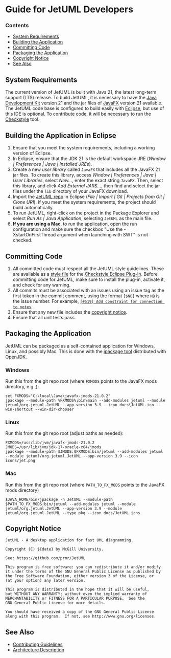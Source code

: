 # Guide for JetUML Developers

### Contents

* [System Requirements](#system-requirements)
* [Building the Application](#building-the-application-in-eclipse)
* [Committing Code](#committing-code)
* [Packaging the Application](#packaging-the-application)
* [Copyright Notice](#copyright-notice)
* [See Also](#see-also)

## System Requirements

The current version of JetUML is built with Java 21, the latest long-term support (LTS) release. To build JetUML, it is necessary to have the [Java Development Kit](https://www.oracle.com/java/technologies/downloads/) version 21 and the jar files of [JavaFX](https://jdk.java.net/javafx21/) version 21 available. The JetUML code base is configured to build easily with [Eclipse](https://eclipseide.org/), but use of this IDE is optional. To contribute code, it will be necessary to run the [Checkstyle](https://checkstyle.org/) tool.

## Building the Application in Eclipse

1. Ensure that you meet the system requirements, including a working version of Eclipse.
2. In Eclipse, ensure that the JDK 21 is the default workspace JRE (_Window | Preferences | Java | Installed JREs_).
3. Create a new _user library_ called `JavaFX` that includes all the JavaFX 21 jar files. To create this library, access _Window | Preferences | Java | User Libraries_, select _New..._, enter the exact string `JavaFX`. Then, select this library, and click _Add External JARS..._, then find and select the jar files under the `lib` directory of your JavaFX download.
4. Import the [JetUML repo](https://github.com/prmr/JetUML.git) in Eclipse (_File | Import | Git | Projects from Git | Clone URI_). If you meet the system requirements, the project should build automatically.
5. To run JetUML, right-click on the project in the Package Explorer and select _Run As | Java Application_, selecting `JetUML` as the main file.
6. **If you are using a Mac**, to run the application, open the run configuration and make sure the checkbox "Use the -XstartOnFirstThread argument when launching with SWT" is not checked.

## Committing Code

1. All committed code must respect all the JetUML style guidelines. These are available as a [style file](../style/Style.xml) for the [Checkstyle Eclipse Plug-in](https://marketplace.eclipse.org/content/checkstyle-plug). Before committing code for JetUML, make sure to install the plug-in, activate it, and check for any warning.
2. All commits must be associated with an issues using an issue tag as the first token in the commit comment, using the format `[$NB]` where `NB` is the issue number. For example, [`[#519] Add constraint for connection to notes`](https://github.com/prmr/JetUML/commit/6af09b1289153cb5fd0aa5b0683da77bca2e5e58).
3. Ensure that any new file includes the [copyright notice](#copyright-notice).
3. Ensure that all unit tests pass.

## Packaging the Application

JetUML can be packaged as a self-contained application for Windows, Linux, and possibly Mac. This is done with the [jpackage tool](https://docs.oracle.com/en/java/javase/14/docs/specs/man/jpackage.html) distributed with OpenJDK. 

### Windows

Run this from the git repo root (where `FXMODS` points to the JavaFX mods directory, e.g.,):

```
set FXMODS="C:\local\Java\javafx-jmods-21.0.2"
jpackage --module-path %FXMODS%;bin\main --add-modules jetuml --module jetuml/org.jetuml.JetUML --app-version 3.9 --icon docs\JetUML.ico --win-shortcut --win-dir-chooser
```

### Linux

Run this from the git repo root (adjust paths as needed):

``` 
FXMODS=/usr/lib/jvm/javafx-jmods-21.0.2
JMODS=/usr/lib/jvm/jdk-17-oracle-x64/jmods
jpackage --module-path $JMODS:$FXMODS:bin/jetuml --add-modules jetuml --module jetuml/org.jetuml.JetUML --app-version 3.9 --icon icons/jet.png 
```

### Mac

Run this from the git repo root (where `PATH_TO_FX_MODS` points to the JavaFX mods directory)

```
$JAVA_HOME/bin/jpackage -n JetUML --module-path $PATH_TO_FX_MODS:bin/jetuml --add-modules jetuml --module jetuml/org.jetuml.JetUML --app-version 3.9 --module jetuml/org.jetuml.JetUML --type pkg --icon docs/JetUML.icns
```

## Copyright Notice

```
JetUML - A desktop application for fast UML diagramming.

Copyright (C) ${date} by McGill University.
    
See: https://github.com/prmr/JetUML

This program is free software: you can redistribute it and/or modify
it under the terms of the GNU General Public License as published by
the Free Software Foundation, either version 3 of the License, or
(at your option) any later version.

This program is distributed in the hope that it will be useful,
but WITHOUT ANY WARRANTY; without even the implied warranty of
MERCHANTABILITY or FITNESS FOR A PARTICULAR PURPOSE.  See the
GNU General Public License for more details.

You should have received a copy of the GNU General Public License
along with this program.  If not, see http://www.gnu.org/licenses.
```

## See Also

* [Contributing Guidelines](CONTRIBUTING.md)
* [Architecture Description](architecture.md)